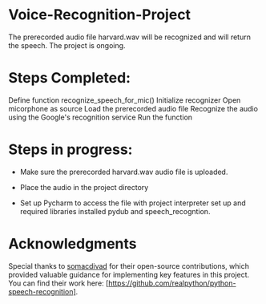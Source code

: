 # Voice-Recognition-Project


The prerecorded audio file harvard.wav will be recognized and will return the speech. The project is ongoing.

# Steps Completed:
Define function recognize_speech_for_mic()
Initialize recognizer
Open micorphone as source
Load the prerecorded audio file
Recognize the audio using the Google's recognition service
Run the function

# Steps in progress:
- Make sure the prerecorded harvard.wav audio file is uploaded.

- Place the audio in the project directory

- Set up Pycharm to access the file with project interpreter set up and required libraries installed pydub and speech_recogntion.


# Acknowledgments

Special thanks to [somacdivad](https://github.com/somacdivad) for their open-source contributions, which provided valuable guidance for implementing key features in this project. You can find their work here: [https://github.com/realpython/python-speech-recognition].


